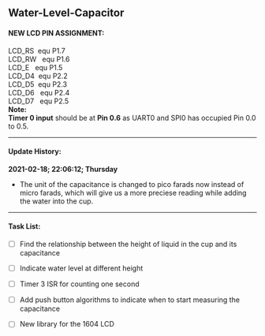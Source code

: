 ## Water-Level-Capacitor

#### NEW LCD PIN ASSIGNMENT:
  LCD_RS  &nbsp;equ P1.7\
  LCD_RW &nbsp; equ P1.6\
  LCD_E  &nbsp; equ P1.5\
  LCD_D4  &nbsp;equ P2.2\
  LCD_D5  &nbsp;equ P2.3\
  LCD_D6 &nbsp; equ P2.4\
  LCD_D7  &nbsp; equ P2.5\
**Note:**\
  **Timer 0 input** should be at **Pin 0.6** as UART0 and SPI0 has occupied Pin 0.0 to 0.5.
  

------------


#### Update History:
**2021-02-18; 22:06:12; Thursday**
- The unit of the capacitance is changed to pico farads now instead of  micro farads, which will give us a more preciese reading while adding the water into the cup.

------------
#### Task List:
- [ ] Find the relationship between the height of liquid in the cup and its capacitance
- [ ] Indicate water level at different height
- [ ] Timer 3 ISR for counting one second 
- [ ] Add push button algorithms to indicate when to start measuring the capacitance
- [ ] New library for the 1604 LCD


